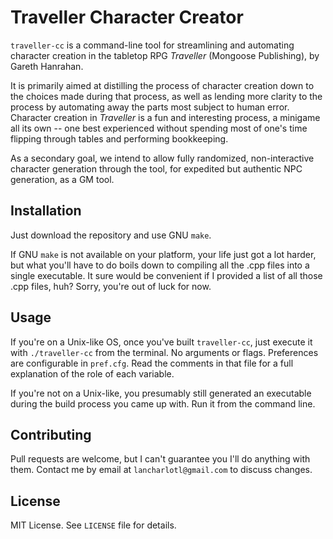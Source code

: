 # Traveller Character Creator

`traveller-cc` is a command-line tool for streamlining and automating character creation in the tabletop RPG *Traveller* (Mongoose Publishing), by Gareth Hanrahan.

It is primarily aimed at distilling the process of character creation down to the choices made during that process, as well as lending more clarity to the process by automating away the parts most subject to human error. Character creation in *Traveller* is a fun and interesting process, a minigame all its own -- one best experienced without spending most of one's time flipping through tables and performing bookkeeping.

As a secondary goal, we intend to allow fully randomized, non-interactive character generation through the tool, for expedited but authentic NPC generation, as a GM tool.

## Installation

Just download the repository and use GNU `make`.

If GNU `make` is not available on your platform, your life just got a lot harder, but what you'll have to do boils down to compiling all the .cpp files into a single executable. It sure would be convenient if I provided a list of all those .cpp files, huh? Sorry, you're out of luck for now.

## Usage

If you're on a Unix-like OS, once you've built `traveller-cc`, just execute it with `./traveller-cc` from the terminal. No arguments or flags. Preferences are configurable in `pref.cfg`. Read the comments in that file for a full explanation of the role of each variable.

If you're not on a Unix-like, you presumably still generated an executable during the build process you came up with. Run it from the command line.

## Contributing

Pull requests are welcome, but I can't guarantee you I'll do anything with them. Contact me by email at `lancharlotl@gmail.com` to discuss changes.

## License

MIT License. See `LICENSE` file for details.


